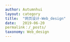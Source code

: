 ```yaml
---
author: Autumnhui
layout: category
title:  "网页设计-Web_design"
date:   2019-06-20
permalink：/_posts/
taxonomy: Web_design
---
```

